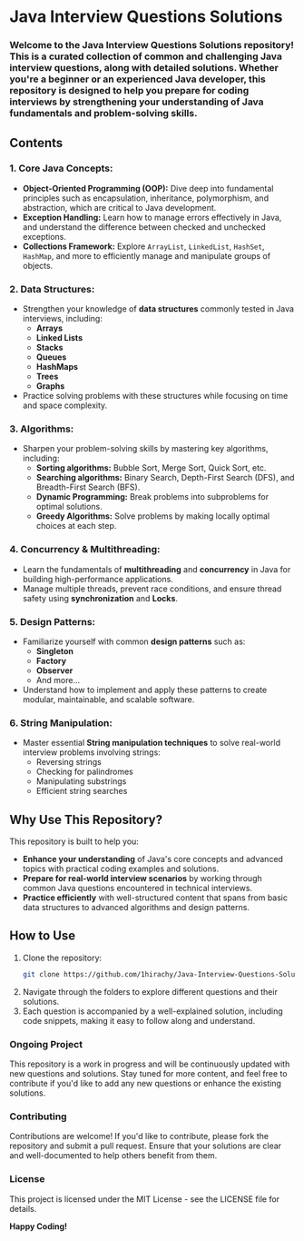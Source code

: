 # Java Interview Questions Solutions
### Welcome to the Java Interview Questions Solutions repository! This is a curated collection of common and challenging Java interview questions, along with detailed solutions. Whether you're a beginner or an experienced Java developer, this repository is designed to help you prepare for coding interviews by strengthening your understanding of Java fundamentals and problem-solving skills.

## Contents
### 1. Core Java Concepts:
- **Object-Oriented Programming (OOP):** Dive deep into fundamental principles such as encapsulation, inheritance, polymorphism, and abstraction, which are critical to Java development.
- **Exception Handling:** Learn how to manage errors effectively in Java, and understand the difference between checked and unchecked exceptions.
- **Collections Framework:** Explore `ArrayList`, `LinkedList`, `HashSet`, `HashMap`, and more to efficiently manage and manipulate groups of objects.

### 2. Data Structures:
- Strengthen your knowledge of **data structures** commonly tested in Java interviews, including:
   - **Arrays**
   - **Linked Lists**
   - **Stacks**
   - **Queues**
   - **HashMaps**
   - **Trees**
   - **Graphs**
- Practice solving problems with these structures while focusing on time and space complexity.

### 3. Algorithms:
- Sharpen your problem-solving skills by mastering key algorithms, including:
   - **Sorting algorithms:** Bubble Sort, Merge Sort, Quick Sort, etc.
   - **Searching algorithms:** Binary Search, Depth-First Search (DFS), and Breadth-First Search (BFS).
   - **Dynamic Programming:** Break problems into subproblems for optimal solutions.
   - **Greedy Algorithms:** Solve problems by making locally optimal choices at each step.

### 4. Concurrency & Multithreading:
- Learn the fundamentals of **multithreading** and **concurrency** in Java for building high-performance applications.
- Manage multiple threads, prevent race conditions, and ensure thread safety using **synchronization** and **Locks**.

### 5. Design Patterns:
- Familiarize yourself with common **design patterns** such as:
   - **Singleton**
   - **Factory**
   - **Observer**
   - And more...
- Understand how to implement and apply these patterns to create modular, maintainable, and scalable software.

### 6. String Manipulation:
- Master essential **String manipulation techniques** to solve real-world interview problems involving strings:
   - Reversing strings
   - Checking for palindromes
   - Manipulating substrings
   - Efficient string searches

## Why Use This Repository?

This repository is built to help you:
- **Enhance your understanding** of Java's core concepts and advanced topics with practical coding examples and solutions.
- **Prepare for real-world interview scenarios** by working through common Java questions encountered in technical interviews.
- **Practice efficiently** with well-structured content that spans from basic data structures to advanced algorithms and design patterns.


## How to Use

1. Clone the repository:
   ```bash
   git clone https://github.com/1hirachy/Java-Interview-Questions-Solutions.git
2. Navigate through the folders to explore different questions and their solutions.
3. Each question is accompanied by a well-explained solution, including code snippets, making it easy to follow along and understand.

### Ongoing Project
This repository is a work in progress and will be continuously updated with new questions and solutions. Stay tuned for more content, and feel free to contribute if you'd like to add any new questions or enhance the existing solutions.

### Contributing
Contributions are welcome! If you'd like to contribute, please fork the repository and submit a pull request. Ensure that your solutions are clear and well-documented to help others benefit from them.

### License
This project is licensed under the MIT License - see the LICENSE file for details.


**Happy Coding!**